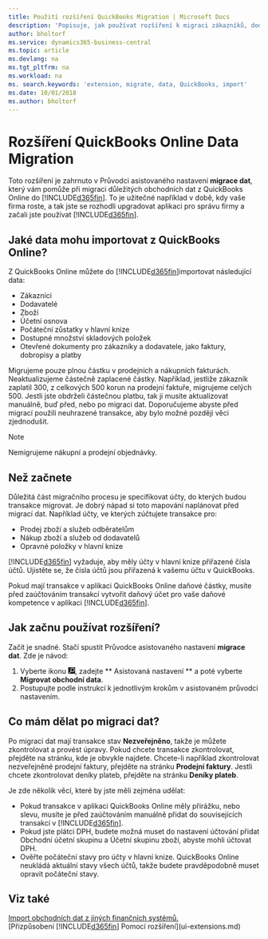 ```yaml
---
title: Použití rozšíření QuickBooks Migration | Microsoft Docs
description: 'Popisuje, jak používat rozšíření k migraci zákazníků, dodavatelů, zboží a účtů z QuickBooks Online do Business Central.'
author: bholtorf
ms.service: dynamics365-business-central
ms.topic: article
ms.devlang: na
ms.tgt_pltfrm: na
ms.workload: na
ms. search.keywords: 'extension, migrate, data, QuickBooks, import'
ms.date: 10/01/2018
ms.author: bholtorf
---
```


# <a name="the-quickbooks-online-data-migration-extension"></a>Rozšíření QuickBooks Online Data Migration
Toto rozšíření je zahrnuto v Průvodci asistovaného nastavení **migrace dat**, který vám pomůže při migraci důležitých obchodních dat z QuickBooks Online do [!INCLUDE[d365fin](includes/d365fin_md.md)]. To je užitečné například v době, kdy vaše firma roste, a tak jste se rozhodli upgradovat aplikaci pro správu firmy a začali jste používat [!INCLUDE[d365fin](includes/d365fin_md.md)].

## <a name="what-data-can-i-import-from-quickbooks-online"></a>Jaké data mohu importovat z QuickBooks Online?
Z QuickBooks Online můžete do [!INCLUDE[d365fin](includes/d365fin_md.md)]importovat následující data:  

* Zákazníci
* Dodavatelé
* Zboží
* Účetní osnova
* Počáteční zůstatky v hlavní knize
* Dostupné množství skladových položek
* Otevřené dokumenty pro zákazníky a dodavatele, jako faktury, dobropisy a platby

Migrujeme pouze plnou částku v prodejních a nákupních fakturách. Neaktualizujeme částečně zaplacené částky. Například, jestliže zákazník zaplatil 300, z celkových 500 korun na prodejní faktuře, migrujeme celých 500. Jestli jste obdrželi částečnou platbu, tak ji musíte aktualizovat manuálně, buď před, nebo po migraci dat. Doporučujeme abyste před migrací použili neuhrazené transakce, aby bylo možné později věci zjednodušit.

> [!NOTE]  
>   Nemigrujeme nákupní a prodejní objednávky.

## <a name="before-you-start"></a>Než začnete
Důležitá část migračního procesu je specifikovat účty, do kterých budou transakce migrovat. Je dobrý nápad si toto mapování naplánovat před migrací dat. Například účty, ve kterých zúčtujete transakce pro:  

* Prodej zboží a služeb odběratelům
* Nákup zboží a služeb od dodavatelů  
* Opravné položky v hlavní knize  

[!INCLUDE[d365fin](includes/d365fin_md.md)] vyžaduje, aby měly účty v hlavní knize přiřazené čísla účtů. Ujistěte se, že čísla účtů jsou přiřazená k vašemu účtu v QuickBooks.

Pokud mají transakce v aplikaci QuickBooks Online daňové částky, musíte před zaúčtováním transakcí vytvořit daňový účet pro vaše daňové kompetence v aplikaci [!INCLUDE[d365fin](includes/d365fin_md.md)].

## <a name="how-do-i-start-using-the-extension"></a>Jak začnu používat rozšíření?
Začít je snadné. Stačí spustit Průvodce asistovaného nastavení **migrace dat**. Zde je návod:

1. Vyberte ikonu ![Žárovka, která otevře funkci Řekněte mi](media/ui-search/search_small.png "Řekněte mi, co chcete dělat"), zadejte ** Asistovaná nastavení ** a poté vyberte **Migrovat obchodní data**.
2. Postupujte podle instrukcí k jednotlivým krokům v asistovaném průvodci nastavením.

## <a name="what-do-i-do-after-i-migrate-data"></a>Co mám dělat po migraci dat?
Po migraci dat mají transakce stav **Nezveřejněno**, takže je můžete zkontrolovat a provést úpravy. Pokud chcete transakce zkontrolovat, přejděte na stránku, kde je obvykle najdete. Chcete-li například zkontrolovat nezveřejněné prodejní faktury, přejděte na stránku **Prodejní faktury**. Jestli chcete zkontrolovat deníky plateb, přejděte na stránku **Deníky plateb**.   

Je zde několik věcí, které by jste měli zejména udělat:

* Pokud transakce v aplikaci QuickBooks Online měly přirážku, nebo slevu, musíte je před zaúčtováním manuálně přidat do souvisejících transakcí v [!INCLUDE[d365fin](includes/d365fin_md.md)].
* Pokud jste plátci DPH, budete možná muset do nastavení účtování přidat Obchodní účetní skupinu a Účetní skupinu zboží, abyste mohli účtovat DPH.
* Ověřte počáteční stavy pro účty v hlavní knize. QuickBooks Online neukládá aktuální stavy všech účtů, takže budete pravděpodobně muset opravit počáteční stavy.

## <a name="see-also"></a>Viz také
[Import obchodních dat z jiných finančních systémů.](across-import-data-configuration-packages.md)  
[Přizpůsobení [!INCLUDE[d365fin](includes/d365fin_md.md)] Pomocí rozšíření](ui-extensions.md)  
